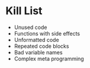 Kill List
=========

* Unused code
* Functions with side effects
* Unformatted code
* Repeated code blocks
* Bad variable names
* Complex meta programming
